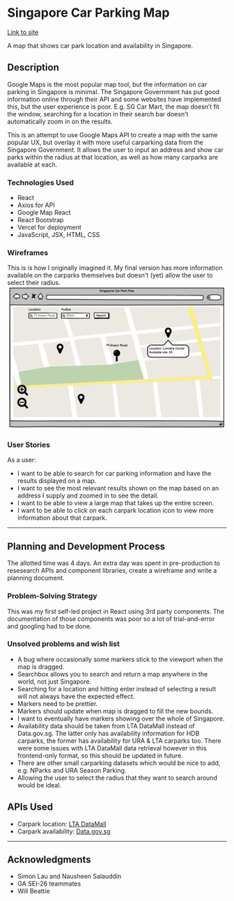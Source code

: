 # Singapore Car Parking Map
[Link to site](https://ga-project2-react-app.vercel.app/ "Link to site") 

A map that shows car park location and availability in Singapore.

## Description

Google Maps is the most popular map tool, but the information on car parking in Singapore is minimal. The Singapore Government has put good information online through their API and some websites have implemented this, but the user experience is poor. E.g. SG Car Mart, the map doesn’t fit the window, searching for a location in their search bar doesn’t automatically zoom in on the results.

This is an attempt to use Google Maps API to create a map with the same popular UX, but overlay it with more useful carparking data from the Singapore Government.
It allows the user to input an address and show car parks within the radius at that location, as well as how many carparks are available at each.

### Technologies Used
- React
- Axios for API
- Google Map React
- React Bootstrap
- Vercel for deployment
- JavaScript, JSX, HTML, CSS

### Wireframes

This is is how I originally imagined it. My final version has more information available on the carparks themselves but doesn't (yet) allow the user to select their radius.
![Wireframe](/documentation/Wireframe.png)

### User Stories

As a user:
- I want to be able to search for car parking information and have the results displayed on a map.
- I want to see the most relevant results shown on the map based on an address I supply and zoomed in to see the detail.
- I want to be able to view a large map that takes up the entire screen.
- I want to be able to click on each carpark location icon to view more information about that carpark.


---

## Planning and Development Process

The allotted time was 4 days. An extra day was spent in pre-production to resesearch APIs and component libraries, create a wireframe and write a planning document.

### Problem-Solving Strategy

This was my first self-led project in React using 3rd party components. The documentation of those components was poor so a lot of trial-and-error and googling had to be done.

### Unsolved problems and wish list

- A bug where occasionally some markers stick to the viewport when the map is dragged.
- Searchbox allows you to search and return a map anywhere in the world, not just Singapore.
- Searching for a location and hitting enter instead of selecting a result will not always have the expected effect.
- Markers need to be prettier.
- Markers should update when map is dragged to fill the new bounds.
- I want to eventually have markers showing over the whole of Singapore.
- Availability data should be taken from LTA DataMall instead of Data.gov.sg. The latter only has availability information for HDB carparks, the former has availability for URA & LTA carparks too. There were some issues with LTA DataMall data retrieval however in this frontend-only format, so this should be updated in future.
- There are other small carparking datasets which would be nice to add, e.g. NParks and URA Season Parking.
- Allowing the user to select the radius that they want to search around would be ideal.

## APIs Used

- Carpark location: [LTA DataMall](https://www.mytransport.sg/content/mytransport/home/dataMall/dynamic-data.html#Traffic "LTA DataMall")
- Carpark availability: [Data.gov.sg](https://data.gov.sg/dataset/carpark-availability "Data.gov.sg")

---

## Acknowledgments
- Simon Lau and Nausheen Salauddin
- GA SEI-26 teammates
- Will Beattie
